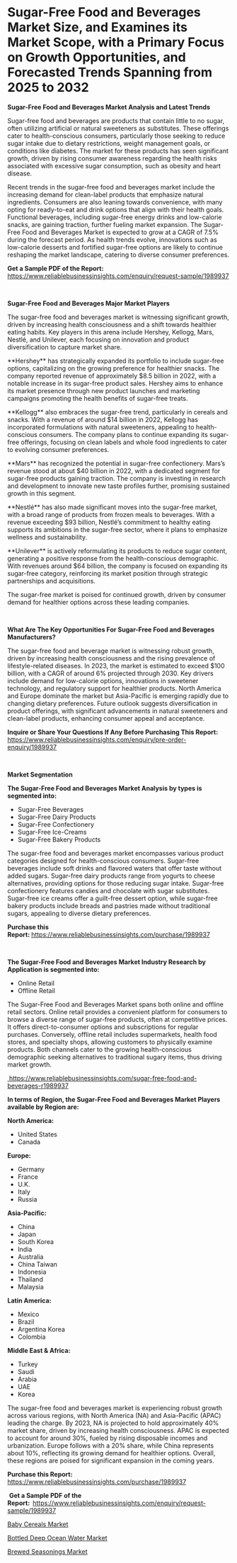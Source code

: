 <p><h1>Sugar-Free Food and Beverages Market Size, and Examines its Market Scope, with a Primary Focus on Growth Opportunities, and Forecasted Trends Spanning from 2025 to 2032</h1></p><p><strong>Sugar-Free Food and Beverages Market Analysis and Latest Trends</strong></p>
<p><p>Sugar-free food and beverages are products that contain little to no sugar, often utilizing artificial or natural sweeteners as substitutes. These offerings cater to health-conscious consumers, particularly those seeking to reduce sugar intake due to dietary restrictions, weight management goals, or conditions like diabetes. The market for these products has seen significant growth, driven by rising consumer awareness regarding the health risks associated with excessive sugar consumption, such as obesity and heart disease.</p><p>Recent trends in the sugar-free food and beverages market include the increasing demand for clean-label products that emphasize natural ingredients. Consumers are also leaning towards convenience, with many opting for ready-to-eat and drink options that align with their health goals. Functional beverages, including sugar-free energy drinks and low-calorie snacks, are gaining traction, further fueling market expansion. The Sugar-Free Food and Beverages Market is expected to grow at a CAGR of 7.5% during the forecast period. As health trends evolve, innovations such as low-calorie desserts and fortified sugar-free options are likely to continue reshaping the market landscape, catering to diverse consumer preferences.</p></p>
<p><strong>Get a Sample PDF of the Report:&nbsp;</strong> <a href="https://www.reliablebusinessinsights.com/enquiry/request-sample/1989937?utm_campaign=75&utm_medium=2&utm_source=Github&utm_content=ia&utm_term=15022025&utm_id=sugar-free-food-and-beverages">https://www.reliablebusinessinsights.com/enquiry/request-sample/1989937</a></p>
<p>&nbsp;</p>
<p><strong>Sugar-Free Food and Beverages Major Market Players</strong></p>
<p><p>The sugar-free food and beverages market is witnessing significant growth, driven by increasing health consciousness and a shift towards healthier eating habits. Key players in this arena include Hershey, Kellogg, Mars, Nestlé, and Unilever, each focusing on innovation and product diversification to capture market share.</p><p>**Hershey** has strategically expanded its portfolio to include sugar-free options, capitalizing on the growing preference for healthier snacks. The company reported revenue of approximately $8.5 billion in 2022, with a notable increase in its sugar-free product sales. Hershey aims to enhance its market presence through new product launches and marketing campaigns promoting the health benefits of sugar-free treats.</p><p>**Kellogg** also embraces the sugar-free trend, particularly in cereals and snacks. With a revenue of around $14 billion in 2022, Kellogg has incorporated formulations with natural sweeteners, appealing to health-conscious consumers. The company plans to continue expanding its sugar-free offerings, focusing on clean labels and whole food ingredients to cater to evolving consumer preferences.</p><p>**Mars** has recognized the potential in sugar-free confectionery. Mars’s revenue stood at about $40 billion in 2022, with a dedicated segment for sugar-free products gaining traction. The company is investing in research and development to innovate new taste profiles further, promising sustained growth in this segment.</p><p>**Nestlé** has also made significant moves into the sugar-free market, with a broad range of products from frozen meals to beverages. With a revenue exceeding $93 billion, Nestlé’s commitment to healthy eating supports its ambitions in the sugar-free sector, where it plans to emphasize wellness and sustainability.</p><p>**Unilever** is actively reformulating its products to reduce sugar content, generating a positive response from the health-conscious demographic. With revenues around $64 billion, the company is focused on expanding its sugar-free category, reinforcing its market position through strategic partnerships and acquisitions. </p><p>The sugar-free market is poised for continued growth, driven by consumer demand for healthier options across these leading companies.</p></p>
<p>&nbsp;</p>
<p><strong>What Are The Key Opportunities For Sugar-Free Food and Beverages Manufacturers?</strong></p>
<p><p>The sugar-free food and beverage market is witnessing robust growth, driven by increasing health consciousness and the rising prevalence of lifestyle-related diseases. In 2023, the market is estimated to exceed $100 billion, with a CAGR of around 6% projected through 2030. Key drivers include demand for low-calorie options, innovations in sweetener technology, and regulatory support for healthier products. North America and Europe dominate the market but Asia-Pacific is emerging rapidly due to changing dietary preferences. Future outlook suggests diversification in product offerings, with significant advancements in natural sweeteners and clean-label products, enhancing consumer appeal and acceptance.</p></p>
<p><strong>Inquire or Share Your Questions If Any Before Purchasing This Report:</strong> <a href="https://www.reliablebusinessinsights.com/enquiry/pre-order-enquiry/1989937?utm_campaign=75&utm_medium=2&utm_source=Github&utm_content=ia&utm_term=15022025&utm_id=sugar-free-food-and-beverages">https://www.reliablebusinessinsights.com/enquiry/pre-order-enquiry/1989937</a></p>
<p>&nbsp;</p>
<p><strong>Market Segmentation</strong></p>
<p><strong>The Sugar-Free Food and Beverages Market Analysis by types is segmented into:</strong></p>
<p><ul><li>Sugar-Free Beverages</li><li>Sugar-Free Dairy Products</li><li>Sugar-Free Confectionery</li><li>Sugar-Free Ice-Creams</li><li>Sugar-Free Bakery Products</li></ul></p>
<p><p>The sugar-free food and beverages market encompasses various product categories designed for health-conscious consumers. Sugar-free beverages include soft drinks and flavored waters that offer taste without added sugars. Sugar-free dairy products range from yogurts to cheese alternatives, providing options for those reducing sugar intake. Sugar-free confectionery features candies and chocolate with sugar substitutes. Sugar-free ice creams offer a guilt-free dessert option, while sugar-free bakery products include breads and pastries made without traditional sugars, appealing to diverse dietary preferences.</p></p>
<p><strong>Purchase this Report:&nbsp;</strong><a href="https://www.reliablebusinessinsights.com/purchase/1989937?utm_campaign=75&utm_medium=2&utm_source=Github&utm_content=ia&utm_term=15022025&utm_id=sugar-free-food-and-beverages">https://www.reliablebusinessinsights.com/purchase/1989937</a></p>
<p>&nbsp;</p>
<p><strong>The Sugar-Free Food and Beverages Market Industry Research by Application is segmented into:</strong></p>
<p><ul><li>Online Retail</li><li>Offline Retail</li></ul></p>
<p><p>The Sugar-Free Food and Beverages Market spans both online and offline retail sectors. Online retail provides a convenient platform for consumers to browse a diverse range of sugar-free products, often at competitive prices. It offers direct-to-consumer options and subscriptions for regular purchases. Conversely, offline retail includes supermarkets, health food stores, and specialty shops, allowing customers to physically examine products. Both channels cater to the growing health-conscious demographic seeking alternatives to traditional sugary items, thus driving market growth.</p></p>
<p><a href="https://www.reliablebusinessinsights.com/sugar-free-food-and-beverages-r1989937?utm_campaign=75&utm_medium=2&utm_source=Github&utm_content=ia&utm_term=15022025&utm_id=sugar-free-food-and-beverages">&nbsp;https://www.reliablebusinessinsights.com/sugar-free-food-and-beverages-r1989937</a></p>
<p><strong>In terms of Region, the Sugar-Free Food and Beverages Market Players available by Region are:</strong></p>
<p>
    <p> <strong> North America: </strong>
        <ul>
            <li>United States</li>
            <li>Canada</li>
        </ul>
        </p> 
    <p> <strong> Europe: </strong>
        <ul>
            <li>Germany</li>
            <li>France</li>
            <li>U.K.</li>
            <li>Italy</li>
            <li>Russia</li>
        </ul>
        </p> 
    <p> <strong> Asia-Pacific: </strong>
        <ul>
            <li>China</li>
            <li>Japan</li>
            <li>South Korea</li>
            <li>India</li>
            <li>Australia</li>
            <li>China Taiwan</li>
            <li>Indonesia</li>
            <li>Thailand</li>
            <li>Malaysia</li>
        </ul>
        </p> 
    <p> <strong> Latin America: </strong>
        <ul>
            <li>Mexico</li>
            <li>Brazil</li>
            <li>Argentina Korea</li>
            <li>Colombia</li>
        </ul>
        </p> 
    <p> <strong> Middle East & Africa: </strong>
        <ul>
            <li>Turkey</li>
            <li>Saudi</li>
            <li>Arabia</li>
            <li>UAE</li>
            <li>Korea</li>
        </ul>
    </p>
    </p>
<p><p>The sugar-free food and beverages market is experiencing robust growth across various regions, with North America (NA) and Asia-Pacific (APAC) leading the charge. By 2023, NA is projected to hold approximately 40% market share, driven by increasing health consciousness. APAC is expected to account for around 30%, fueled by rising disposable incomes and urbanization. Europe follows with a 20% share, while China represents about 10%, reflecting its growing demand for healthier options. Overall, these regions are poised for significant expansion in the coming years.</p></p>
<p><strong>Purchase this Report: </strong><a href="https://www.reliablebusinessinsights.com/purchase/1989937?utm_campaign=75&utm_medium=2&utm_source=Github&utm_content=ia&utm_term=15022025&utm_id=sugar-free-food-and-beverages">https://www.reliablebusinessinsights.com/purchase/1989937</a></p>
<p>&nbsp;<strong>Get a Sample PDF of the Report:&nbsp;&nbsp;</strong><a href="https://www.reliablebusinessinsights.com/enquiry/request-sample/1989937?utm_campaign=75&utm_medium=2&utm_source=Github&utm_content=ia&utm_term=15022025&utm_id=sugar-free-food-and-beverages">https://www.reliablebusinessinsights.com/enquiry/request-sample/1989937</a></p>
<p><strong></strong></p>
<p><p><a href="https://github.com/juniordelafrance/Market-Research-Report-List-5/blob/main/baby-cereals-market.md?utm_campaign=75&utm_medium=2&utm_source=Github&utm_content=ia&utm_term=15022025&utm_id=sugar-free-food-and-beverages">Baby Cereals Market</a></p><p><a href="https://github.com/boccalyver5k/Market-Research-Report-List-1/blob/main/bottled-deep-ocean-water-market.md?utm_campaign=75&utm_medium=2&utm_source=Github&utm_content=ia&utm_term=15022025&utm_id=sugar-free-food-and-beverages">Bottled Deep Ocean Water Market</a></p><p><a href="https://github.com/hamremunazm4/Market-Research-Report-List-1/blob/main/brewed-seasonings-market.md?utm_campaign=75&utm_medium=2&utm_source=Github&utm_content=ia&utm_term=15022025&utm_id=sugar-free-food-and-beverages">Brewed Seasonings Market</a></p></p>